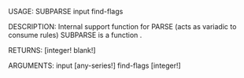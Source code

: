 USAGE:
     SUBPARSE input find-flags 

DESCRIPTION:
     Internal support function for PARSE (acts as variadic to consume rules)
     SUBPARSE is a function .

RETURNS: [integer! blank!]

ARGUMENTS:
    input [any-series!]
    find-flags [integer!]
